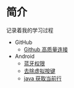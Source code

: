 # 简介
记录着我的学习过程

- GitHub
  - [Github 高质量连接]
- Android 
  - [蓝牙权限]
  - [去除虚拟按键]
  - [java 获取当前行]



[Github 高质量连接]:https://github.com/kekemao00/note/blob/master/Links/GitHub.md
[蓝牙权限]:https://github.com/kekemao00/note/blob/master/Android/BLE%20Permissions%20(Android%206.0%20%E4%BB%A5%E4%B8%8A).md
[去除虚拟按键]:https://github.com/kekemao00/note/blob/master/Android/Hiding%20the%20Navigation%20Bar%0A.md
[java 获取当前行]:https://github.com/kekemao00/note/blob/master/Android/java%20get%20line.md
